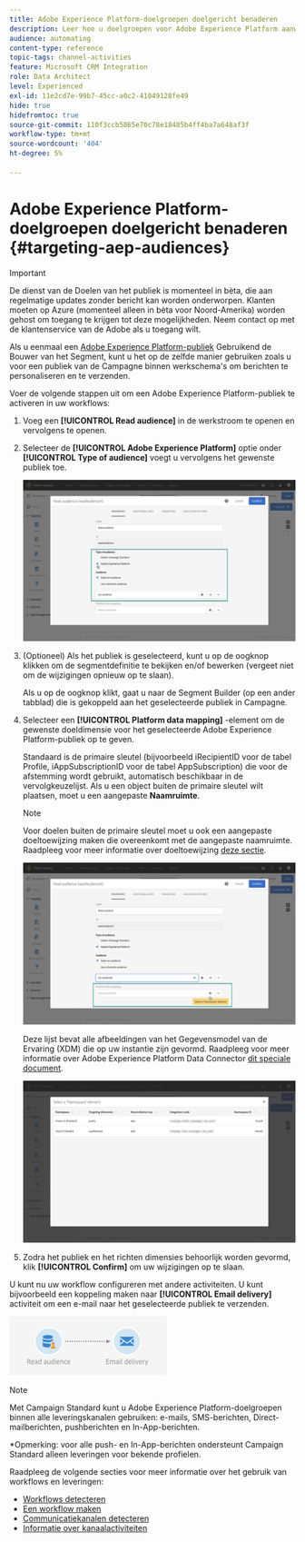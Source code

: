 ```yaml
---
title: Adobe Experience Platform-doelgroepen doelgericht benaderen
description: Leer hoe u doelgroepen voor Adobe Experience Platform aanwijst in workflows.
audience: automating
content-type: reference
topic-tags: channel-activities
feature: Microsoft CRM Integration
role: Data Architect
level: Experienced
exl-id: 11e2cd7e-99b7-45cc-a0c2-41049128fe49
hide: true
hidefromtoc: true
source-git-commit: 110f3ccb5865e70c78e18485b4ff4ba7a648af3f
workflow-type: tm+mt
source-wordcount: '404'
ht-degree: 5%

---
```


# Adobe Experience Platform-doelgroepen doelgericht benaderen {#targeting-aep-audiences}

>[!IMPORTANT]
>
>De dienst van de Doelen van het publiek is momenteel in bèta, die aan regelmatige updates zonder bericht kan worden onderworpen. Klanten moeten op Azure (momenteel alleen in bèta voor Noord-Amerika) worden gehost om toegang te krijgen tot deze mogelijkheden. Neem contact op met de klantenservice van de Adobe als u toegang wilt.

Als u eenmaal een [Adobe Experience Platform-publiek](../../integrating/using/aep-about-audience-destinations-service.md) Gebruikend de Bouwer van het Segment, kunt u het op de zelfde manier gebruiken zoals u voor een publiek van de Campagne binnen werkschema&#39;s om berichten te personaliseren en te verzenden.

Voer de volgende stappen uit om een Adobe Experience Platform-publiek te activeren in uw workflows:

1. Voeg een **[!UICONTROL Read audience]** in de werkstroom te openen en vervolgens te openen.

1. Selecteer de **[!UICONTROL Adobe Experience Platform]** optie onder **[!UICONTROL Type of audience]** voegt u vervolgens het gewenste publiek toe.

   ![](assets/aep_wkf_readaudience.png)

1. (Optioneel) Als het publiek is geselecteerd, kunt u op de oogknop klikken om de segmentdefinitie te bekijken en/of bewerken (vergeet niet om de wijzigingen opnieuw op te slaan).

   Als u op de oogknop klikt, gaat u naar de Segment Builder (op een ander tabblad) die is gekoppeld aan het geselecteerde publiek in Campagne.

1. Selecteer een **[!UICONTROL Platform data mapping]** -element om de gewenste doeldimensie voor het geselecteerde Adobe Experience Platform-publiek op te geven.

   Standaard is de primaire sleutel (bijvoorbeeld iRecipientID voor de tabel Profile, iAppSubscriptionID voor de tabel AppSubscription) die voor de afstemming wordt gebruikt, automatisch beschikbaar in de vervolgkeuzelijst. Als u een object buiten de primaire sleutel wilt plaatsen, moet u een aangepaste **Naamruimte**.

   >[!NOTE]
   >
   >Voor doelen buiten de primaire sleutel moet u ook een aangepaste doeltoewijzing maken die overeenkomt met de aangepaste naamruimte. Raadpleeg voor meer informatie over doeltoewijzing [deze sectie](../../administration/using/target-mappings-in-campaign.md).

   ![](assets/aep_wkf_readaudience_namespace.png)

   Deze lijst bevat alle afbeeldingen van het Gegevensmodel van de Ervaring (XDM) die op uw instantie zijn gevormd. Raadpleeg voor meer informatie over Adobe Experience Platform Data Connector [dit speciale document](../../integrating/using/aep-about-data-connector.md).

   ![](assets/aep_wkf_readaudience_namespace2.png)

1. Zodra het publiek en het richten dimensies behoorlijk worden gevormd, klik **[!UICONTROL Confirm]** om uw wijzigingen op te slaan.

U kunt nu uw workflow configureren met andere activiteiten. U kunt bijvoorbeeld een koppeling maken naar **[!UICONTROL Email delivery]** activiteit om een e-mail naar het geselecteerde publiek te verzenden.

![](assets/aep_wkf_email.png)

>[!NOTE]
>
>Met Campaign Standard kunt u Adobe Experience Platform-doelgroepen binnen alle leveringskanalen gebruiken: e-mails, SMS-berichten, Direct-mailberichten, pushberichten en In-App-berichten.
>
>*Opmerking: voor alle push- en In-App-berichten ondersteunt Campaign Standard alleen leveringen voor bekende profielen.

Raadpleeg de volgende secties voor meer informatie over het gebruik van workflows en leveringen:

* [Workflows detecteren](../../automating/using/get-started-workflows.md)
* [Een workflow maken](../../automating/using/building-a-workflow.md)
* [Communicatiekanalen detecteren](../../channels/using/get-started-communication-channels.md)
* [Informatie over kanaalactiviteiten](../../automating/using/about-channel-activities.md)
